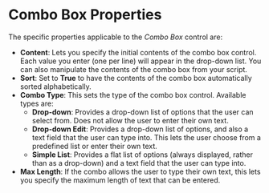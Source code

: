 # Combo Box Properties

The specific properties applicable to the *Combo Box* control are:

- **Content**: Lets you specify the initial contents of the combo box control. Each value you enter (one per line) will appear in the drop-down list. You can also manipulate the contents of the combo box from your script.
- **Sort**: Set to **True** to have the contents of the combo box automatically sorted alphabetically.
- **Combo Type**: This sets the type of the combo box control. Available types are:
  - **Drop-down**: Provides a drop-down list of options that the user can select from. Does not allow the user to enter their own text.
  - **Drop-down Edit**: Provides a drop-down list of options, and also a text field that the user can type into. This lets the user choose from a predefined list or enter their own text.
  - **Simple List**: Provides a flat list of options (always displayed, rather than as a drop-down) and a text field that the user can type into.
- **Max Length**: If the combo allows the user to type their own text, this lets you specify the maximum length of text that can be entered.
